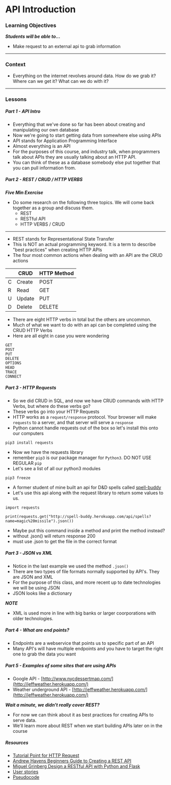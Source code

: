 # API Introduction

### Learning Objectives
***Students will be able to...***

* Make request to an external api to grab information

---
### Context 

* Everything on the internet revolves around data. How do we grab it? Where can we get it? What can we do with it? 

---
### Lessons

##### Part 1 - API Intro

* Everything that we've done so far has been about creating and manipulating our own database
* Now we're going to start getting data from somewhere else using APIs
* API stands for Application Programming Interface
* Almost everything is an API 
* For the purposes of this course, and industry talk, when programmers talk about APIs they are usually talking about an HTTP API.
* You can think of these as a database somebody else put together that you can pull information from. 

##### Part 2 - REST / CRUD / HTTP VERBS

***Five Min Exercise***

* Do some research on the following three topics. We will come back together as a group and discuss them.
	* REST
	* RESTful API
	* HTTP VERBS / CRUD	

---

* REST stands for Representational State Transfer
* This is NOT an actual programming keyword. It is a term to describe "best practices" when creating HTTP APIs
* The four most common actions when dealing with an API are the CRUD actions

|    | CRUD   | HTTP Method |
|----|--------|-------------|
| C  | Create | POST        |
| R  | Read   | GET         |
| U  | Update | PUT         |
| D  | Delete | DELETE      |

* There are eight HTTP verbs in total but the others are uncommon. 
* Much of what we want to do with an api can be completed using the CRUD HTTP Verbs
* Here are all eight in case you were wondering

```
GET
POST
PUT
DELETE
OPTIONS
HEAD
TRACE
CONNECT
```

##### Part 3 - HTTP Requests

* So we did CRUD in SQL, and now we have CRUD commands with HTTP Verbs, but where do these verbs go? 
* These verbs go into your HTTP Requests
* HTTP works as a `request/response` protocol. Your browser will make `requests` to a server, and that server will serve a `response`
* Python cannot handle requests out of the box so let's install this onto our computers

```
pip3 install requests
```
* Now we have the requests library
* remember `pip3` is our package manager for `Python3`. DO NOT USE REGULAR `pip`
* Let's see a list of all our python3 modules

```
pip3 freeze
```
* A former student of mine built an api for D&D spells called [spell-buddy](http://spell-buddy.herokuapp.com/)
* Let's use this api along with the request library to return some values to us.

```
import requests

print(requests.get("http://spell-buddy.herokuapp.com/api/spells?name=magic%20missile").json())
```
* Maybe put this command inside a method and print the method instead? 
* without .json() will return response 200
* must use .json to get the file in the correct format

##### Part 3 - JSON vs XML

* Notice in the last example we used the method `.json()`
* There are two types of file formats normally supported by API's. They are JSON and XML
* For the purpose of this class, and more recent up to date technologies we will be using JSON
* JSON looks like a dictionary

***NOTE***

* XML is used more in line with big banks or larger coorporations with older technologies. 

##### Part 4 - What are end points?

* Endpoints are a webservice that points us to specific part of an API
* Many API's will have multiple endpoints and you have to target the right one to grab the data you want

##### Part 5 - Examples of some sites that are using APIs

* Google API - [http://www.nycdessertmap.com/](http://jeffweather.herokuapp.com/)
* Weather underground API - [http://jeffweather.herokuapp.com/](http://jeffweather.herokuapp.com/)

***Wait a minute, we didn't really cover REST?***

* For now we can think about it as best practices for creating APIs to serve data. 
* We'll learn more about REST when we start building APIs later on in the course

##### Resources

* [Tutorial Point for HTTP Request](http://www.tutorialspoint.com/http/http_requests.htm)
* [Andrew Havens Beginners Guide to Creating a REST API](http://www.andrewhavens.com/posts/20/beginners-guide-to-creating-a-rest-api/)
* [Miguel Grinberg Design a RESTful API with Python and Flask](http://blog.miguelgrinberg.com/post/designing-a-restful-api-with-python-and-flask)
* [User stories](https://www.mountaingoatsoftware.com/agile/user-stories)
* [Pseudocode](http://programmers.stackexchange.com/questions/136292/what-is-pseudocode)

